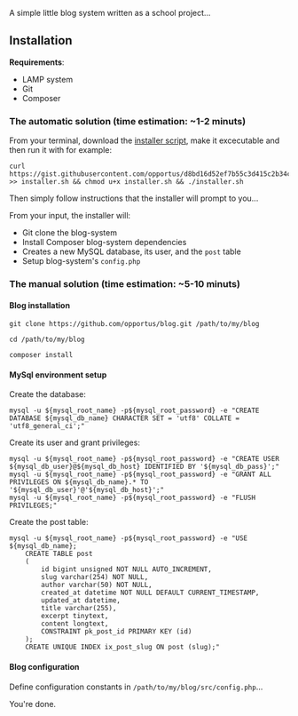 A simple little blog system written as a school project...

## Installation

**Requirements**:

- LAMP system
- Git
- Composer

### The automatic solution (time estimation: ~1-2 minuts)

From your terminal, download the [installer script](https://gist.github.com/opportus/d8bd16d52ef7b55c3d415c2b34c7280d), make it excecutable and then run it with for example:

```shell
curl https://gist.githubusercontent.com/opportus/d8bd16d52ef7b55c3d415c2b34c7280d/raw/ba30d29f70db3f453ade065e45b16a8d1c92e2a5/installer.sh >> installer.sh && chmod u+x installer.sh && ./installer.sh
```

Then simply follow instructions that the installer will prompt to you...

From your input, the installer will:

- Git clone the blog-system
- Install Composer blog-system dependencies
- Creates a new MySQL database, its user, and the `post` table
- Setup blog-system's `config.php`

### The manual solution (time estimation: ~5-10 minuts)

#### Blog installation

```shell
git clone https://github.com/opportus/blog.git /path/to/my/blog
```

```shell
cd /path/to/my/blog
```

```shell
composer install
```

#### MySql environment setup

Create the database:

```shell
mysql -u ${mysql_root_name} -p${mysql_root_password} -e "CREATE DATABASE ${mysql_db_name} CHARACTER SET = 'utf8' COLLATE = 'utf8_general_ci';"
```

Create its user and grant privileges:

```shell
mysql -u ${mysql_root_name} -p${mysql_root_password} -e "CREATE USER ${mysql_db_user}@${mysql_db_host} IDENTIFIED BY '${mysql_db_pass}';"
mysql -u ${mysql_root_name} -p${mysql_root_password} -e "GRANT ALL PRIVILEGES ON ${mysql_db_name}.* TO '${mysql_db_user}'@'${mysql_db_host}';"
mysql -u ${mysql_root_name} -p${mysql_root_password} -e "FLUSH PRIVILEGES;"
```

Create the post table:

```shell
mysql -u ${mysql_root_name} -p${mysql_root_password} -e "USE ${mysql_db_name};
	CREATE TABLE post
	(
		id bigint unsigned NOT NULL AUTO_INCREMENT,
		slug varchar(254) NOT NULL,
		author varchar(50) NOT NULL,
		created_at datetime NOT NULL DEFAULT CURRENT_TIMESTAMP,
		updated_at datetime,
		title varchar(255),
		excerpt tinytext,
		content longtext,
		CONSTRAINT pk_post_id PRIMARY KEY (id)
	);
	CREATE UNIQUE INDEX ix_post_slug ON post (slug);"
```

#### Blog configuration

Define configuration constants in `/path/to/my/blog/src/config.php`...

You're done.
